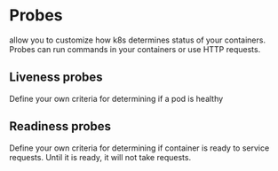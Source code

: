 # Probes
allow you to customize how k8s determines status of your containers. Probes can run commands in your containers or use HTTP requests.
## Liveness probes
Define your own criteria for determining if a pod is healthy
## Readiness probes
Define your own criteria for determining if container is ready to service requests. Until it is ready, it will not take requests. 
